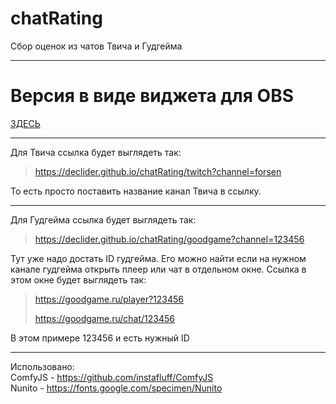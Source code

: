 # chatRating
Сбор оценок из чатов Твича и Гудгейма

---

# Версия в виде виджета для OBS

[ЗДЕСЬ](https://github.com/declider/chatRating/blob/main/widget/readme.md)

---

Для Твича ссылка будет выглядеть так:
> https://declider.github.io/chatRating/twitch?channel=forsen

То есть просто поставить название канал Твича в ссылку.

---

Для Гудгейма ссылка будет выглядеть так:  
> https://declider.github.io/chatRating/goodgame?channel=123456

Тут уже надо достать ID гудгейма. Его можно найти если на нужном канале гудгейма открыть плеер или чат в отдельном окне. Ссылка в этом окне будет выглядеть так:  
> https://goodgame.ru/player?123456
> 
> https://goodgame.ru/chat/123456

В этом примере 123456 и есть нужный ID

---

Использовано:  
ComfyJS - https://github.com/instafluff/ComfyJS  
Nunito - https://fonts.google.com/specimen/Nunito

